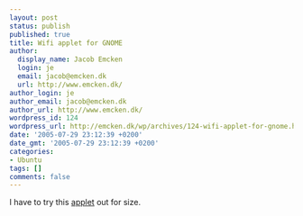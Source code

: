 ```yaml
---
layout: post
status: publish
published: true
title: Wifi applet for GNOME
author:
  display_name: Jacob Emcken
  login: je
  email: jacob@emcken.dk
  url: http://www.emcken.dk/
author_login: je
author_email: jacob@emcken.dk
author_url: http://www.emcken.dk/
wordpress_id: 124
wordpress_url: http://emcken.dk/wp/archives/124-wifi-applet-for-gnome.html
date: '2005-07-29 23:12:39 +0200'
date_gmt: '2005-07-29 23:12:39 +0200'
categories:
- Ubuntu
tags: []
comments: false
---
```

I have to try this [applet][1] out for size.

[1]: http://ubuntuforums.org/showthread.php?t=49148

